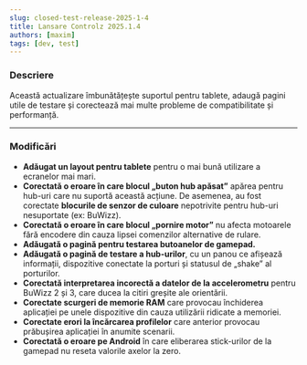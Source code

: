 ```yaml
---
slug: closed-test-release-2025-1-4
title: Lansare Controlz 2025.1.4
authors: [maxim]
tags: [dev, test]
---
```


### Descriere

Această actualizare îmbunătățește suportul pentru tablete, adaugă pagini utile de testare și corectează mai multe probleme de compatibilitate și performanță.

<!-- truncate -->
---

### Modificări

- **Adăugat un layout pentru tablete** pentru o mai bună utilizare a ecranelor mai mari.
- **Corectată o eroare în care blocul „buton hub apăsat”** apărea pentru hub-uri care nu suportă această acțiune. De asemenea, au fost corectate **blocurile de senzor de culoare** nepotrivite pentru hub-uri nesuportate (ex: BuWizz).
- **Corectată o eroare în care blocul „pornire motor”** nu afecta motoarele fără encodere din cauza lipsei comenzilor alternative de rulare.
- **Adăugată o pagină pentru testarea butoanelor de gamepad.**
- **Adăugată o pagină de testare a hub-urilor**, cu un panou ce afișează informații, dispozitive conectate la porturi și statusul de „shake” al porturilor.
- **Corectată interpretarea incorectă a datelor de la accelerometru** pentru BuWizz 2 și 3, care ducea la citiri greșite ale orientării.
- **Corectate scurgeri de memorie RAM** care provocau închiderea aplicației pe unele dispozitive din cauza utilizării ridicate a memoriei.
- **Corectate erori la încărcarea profilelor** care anterior provocau prăbușirea aplicației în anumite scenarii.
- **Corectată o eroare pe Android** în care eliberarea stick-urilor de la gamepad nu reseta valorile axelor la zero.